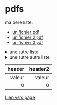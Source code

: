 # pdfs

ma belle liste:

- [un fichier pdf](sonchemin.pdf)
- [un fichier 2 pdf](sonchemin2.pdf)
- [un fichier 3 pdf](sonchemin3.pdf)

<details>
  <summary>
    une autre liste
  </summary>

- hello
- goodbye
</details>


<details>
  <summary>
    une autre autre liste
  </summary>

1. hello
2. goodbye
</details>

|header|header2|
|--:|--:|
|valeur|valeur|
|0|0|

[Lien vers page](page.md)
